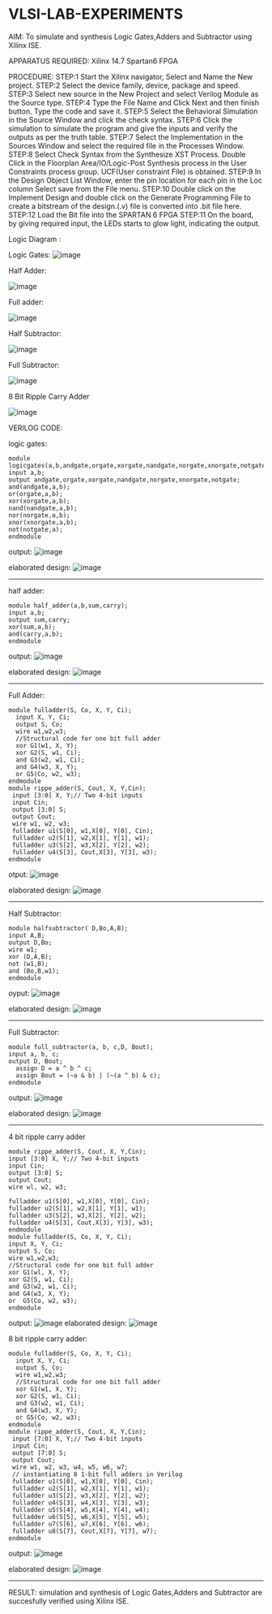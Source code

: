 # VLSI-LAB-EXPERIMENTS
AIM: To simulate and synthesis Logic Gates,Adders and Subtractor using Xilinx ISE.

APPARATUS REQUIRED: Xilinx 14.7 Spartan6 FPGA

PROCEDURE: STEP:1 Start the Xilinx navigator, Select and Name the New project. STEP:2 Select the device family, device, package and speed. STEP:3 Select new source in the New Project and select Verilog Module as the Source type. STEP:4 Type the File Name and Click Next and then finish button. Type the code and save it. STEP:5 Select the Behavioral Simulation in the Source Window and click the check syntax. STEP:6 Click the simulation to simulate the program and give the inputs and verify the outputs as per the truth table. STEP:7 Select the Implementation in the Sources Window and select the required file in the Processes Window. STEP:8 Select Check Syntax from the Synthesize XST Process. Double Click in the Floorplan Area/IO/Logic-Post Synthesis process in the User Constraints process group. UCF(User constraint File) is obtained. STEP:9 In the Design Object List Window, enter the pin location for each pin in the Loc column Select save from the File menu. STEP:10 Double click on the Implement Design and double click on the Generate Programming File to create a bitstream of the design.(.v) file is converted into .bit file here. STEP:12 Load the Bit file into the SPARTAN 6 FPGA STEP:11 On the board, by giving required input, the LEDs starts to glow light, indicating the output.

Logic Diagram :

Logic Gates:
![image](https://github.com/navaneethans/VLSI-LAB-EXPERIMENTS/assets/6987778/ee17970c-3ac9-4603-881b-88e2825f41a4)



Half Adder:

![image](https://github.com/navaneethans/VLSI-LAB-EXPERIMENTS/assets/6987778/0e1ecb96-0c25-4556-832b-aeeedfdfe7b9)


Full adder:

![image](https://github.com/navaneethans/VLSI-LAB-EXPERIMENTS/assets/6987778/9bb3964c-438f-469d-a3de-c1cca6f323fb)


Half Subtractor:

![image](https://github.com/navaneethans/VLSI-LAB-EXPERIMENTS/assets/6987778/731470b7-eb4e-49f8-8bb7-2994052a7184)



Full Subtractor:

![image](https://github.com/navaneethans/VLSI-LAB-EXPERIMENTS/assets/6987778/d66f874b-c1f2-44b3-a035-7149b56430c1)



8 Bit Ripple Carry Adder

![image](https://github.com/navaneethans/VLSI-LAB-EXPERIMENTS/assets/6987778/7385a408-40a5-4203-8050-b72818622d79)



VERILOG CODE:

logic gates:
~~~
module logicgates(a,b,andgate,orgate,xorgate,nandgate,norgate,xnorgate,notgate);
input a,b;
output andgate,orgate,xorgate,nandgate,norgate,xnorgate,notgate;
and(andgate,a,b);
or(orgate,a,b);
xor(xorgate,a,b);
nand(nandgate,a,b);  
nor(norgate,a,b);
xnor(xnorgate,a,b);
not(notgate,a);
endmodule
~~~
output:
![image](https://github.com/Gokuls2003/VLSI-LAB-EXP-1/assets/159005418/f2c10c00-7a6d-4949-b5a5-06ca9c943d48)


elaborated design:
![image](https://github.com/Gokuls2003/VLSI-LAB-EXP-1/assets/159005418/f7a7aa64-7ca7-49c4-a753-b157d06b7b67)



--------------------------------------------------------------------------------------------------------------------------------------------------------------------

half adder:
~~~
module half_adder(a,b,sum,carry);
input a,b;
output sum,carry; 
xor(sum,a,b);
and(carry,a,b);
endmodule
~~~
output:
![image](https://github.com/Gokuls2003/VLSI-LAB-EXP-1/assets/159005418/b57a880f-2872-4347-9ac1-6d81fbb4abe1)


elaborated design:
![image](https://github.com/Gokuls2003/VLSI-LAB-EXP-1/assets/159005418/215abfba-2df5-4e18-8634-e77f97c78094)

-------------------------------------------------------------------------------------------------------------------------------------------------------------------

Full Adder:
~~~
module fulladder(S, Co, X, Y, Ci);
  input X, Y, Ci;
  output S, Co;
  wire w1,w2,w3;
  //Structural code for one bit full adder
  xor G1(w1, X, Y);
  xor G2(S, w1, Ci);
  and G3(w2, w1, Ci);
  and G4(w3, X, Y);
  or G5(Co, w2, w3);
endmodule
module rippe_adder(S, Cout, X, Y,Cin);
 input [3:0] X, Y;// Two 4-bit inputs
 input Cin;
 output [3:0] S;
 output Cout;
 wire w1, w2, w3;
 fulladder u1(S[0], w1,X[0], Y[0], Cin);
 fulladder u2(S[1], w2,X[1], Y[1], w1);
 fulladder u3(S[2], w3,X[2], Y[2], w2);
 fulladder u4(S[3], Cout,X[3], Y[3], w3);
endmodule
~~~
otput:
![image](https://github.com/Gokuls2003/VLSI-LAB-EXP-1/assets/159005418/d703c401-bd5c-4a03-9325-819aa6020d4f)

elaborated design:
![image](https://github.com/Gokuls2003/VLSI-LAB-EXP-1/assets/159005418/aedda4d1-1f4b-42f4-9808-f8844fd2fcae)

-------------------------------------------------------------------------------------------------------------------------------------------------------------------

Half Subtractor:
~~~
module halfsubtractor( D,Bo,A,B);
input A,B;
output D,Bo;
wire w1;
xor (D,A,B);
not (w1,B);
and (Bo,B,w1);
endmodule
~~~
oyput:
![image](https://github.com/Gokuls2003/VLSI-LAB-EXP-1/assets/159005418/7031b6e2-f8ef-4ba2-87bc-654563f7a2ec)

elaborated design:
![image](https://github.com/Gokuls2003/VLSI-LAB-EXP-1/assets/159005418/bf4722b5-70c3-4687-8b8c-93c345fa1e04)

-----------------------------------------------------------------------------------------------------------------------------------------------------------------

Full Subtractor:
~~~
module full_subtractor(a, b, c,D, Bout);
input a, b, c;
output D, Bout;
  assign D = a ^ b ^ c;
  assign Bout = (~a & b) | (~(a ^ b) & c);
endmodule  
~~~
output:
![image](https://github.com/Gokuls2003/VLSI-LAB-EXP-1/assets/159005418/5a934534-9fe1-4c10-83f7-e8a56f5d24a0)

elaborated design:
![image](https://github.com/Gokuls2003/VLSI-LAB-EXP-1/assets/159005418/64a5317d-2d50-4259-a631-0bdb7030037d)

-----------------------------------------------------------------------------------------------------------------------------------------------------------------

4 bit ripple carry adder
```
module rippe_adder(S, Cout, X, Y,Cin);
input [3:0] X, Y;// Two 4-bit inputs
input Cin;
output [3:0] S;
output Cout;
wire wl, w2, w3;

fulladder u1(S[0], w1,X[0], Y[0], Cin);
fulladder u2(S[1], w2,X[1], Y[1], w1);
fulladder u3(S[2], w3,X[2], Y[2], w2);
fulladder u4(S[3], Cout,X[3], Y[3], w3);
endmodule
module fulladder(S, Co, X, Y, Ci);
input X, Y, Ci;
output S, Co;
wire w1,w2,w3;
//Structural code for one bit full adder 
xor G1(wl, X, Y);
xor G2(S, w1, Ci);
and G3(w2, w1, Ci);
and G4(w3, X, Y);
or  G5(Co, w2, w3);
endmodule
```
output:
![image](https://github.com/Gokuls2003/VLSI-LAB-EXP-1/assets/159005418/73c5e673-5e01-4356-bf1e-9eb15ee116e9)
elaborated design:
![image](https://github.com/Gokuls2003/VLSI-LAB-EXP-1/assets/159005418/8f576134-1f61-47bd-9896-cc096d0b7049)


8 bit ripple carry adder:
~~~
module fulladder(S, Co, X, Y, Ci);
  input X, Y, Ci;
  output S, Co;
  wire w1,w2,w3;
  //Structural code for one bit full adder
  xor G1(w1, X, Y);
  xor G2(S, w1, Ci);
  and G3(w2, w1, Ci);
  and G4(w3, X, Y);
  or G5(Co, w2, w3);
endmodule
module rippe_adder(S, Cout, X, Y,Cin);
 input [7:0] X, Y;// Two 4-bit inputs
 input Cin;
 output [7:0] S;
 output Cout;
 wire w1, w2, w3, w4, w5, w6, w7;
 // instantiating 8 1-bit full adders in Verilog
 fulladder u1(S[0], w1,X[0], Y[0], Cin);
 fulladder u2(S[1], w2,X[1], Y[1], w1);
 fulladder u3(S[2], w3,X[2], Y[2], w2);
 fulladder u4(S[3], w4,X[3], Y[3], w3);
 fulladder u5(S[4], w5,X[4], Y[4], w4);
 fulladder u6(S[5], w6,X[5], Y[5], w5);
 fulladder u7(S[6], w7,X[6], Y[6], w6);
 fulladder u8(S[7], Cout,X[7], Y[7], w7);
endmodule
~~~
output:
![image](https://github.com/Gokuls2003/VLSI-LAB-EXP-1/assets/159005418/294df087-07fa-4c49-b2d9-51b322dcbd78)

elaborated design:
![image](https://github.com/Gokuls2003/VLSI-LAB-EXP-1/assets/159005418/ceb72ca2-fb92-4e31-b9cb-ad732a9a743a)

-----------------------------------------------------------------------------------------------------------------------------------------------------------------



RESULT:
 simulation and synthesis of Logic Gates,Adders and Subtractor are succesfully verified using Xilinx ISE.


